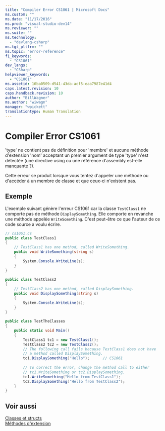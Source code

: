 ```yaml
---
title: "Compiler Error CS1061 | Microsoft Docs"
ms.custom: ""
ms.date: "11/17/2016"
ms.prod: "visual-studio-dev14"
ms.reviewer: ""
ms.suite: ""
ms.technology: 
  - "devlang-csharp"
ms.tgt_pltfrm: ""
ms.topic: "error-reference"
f1_keywords: 
  - "CS1061"
dev_langs: 
  - "CSharp"
helpviewer_keywords: 
  - "CS1061"
ms.assetid: 10ba0509-d541-43da-acf5-eaa7987e41d4
caps.latest.revision: 10
caps.handback.revision: 10
author: "BillWagner"
ms.author: "wiwagn"
manager: "wpickett"
translationtype: Human Translation
---
```

# Compiler Error CS1061
'type' ne contient pas de définition pour 'membre' et aucune méthode d'extension 'nom' acceptant un premier argument de type 'type' n'est détectée \(une directive using ou une référence d'assembly est\-elle manquante ?\).  
  
 Cette erreur se produit lorsque vous tentez d'appeler une méthode ou d'accéder à un membre de classe et que ceux\-ci n'existent pas.  
  
## Exemple  
 L'exemple suivant génère l'erreur CS1061 car la classe `TestClass1` ne comporte pas de méthode `DisplaySomething`.  Elle comporte en revanche une méthode appelée `WriteSomething`.  C'est peut\-être ce que l'auteur de ce code source a voulu écrire.  
  
```c#  
// cs1061.cs  
public class TestClass1  
{  
    // TestClass1 has one method, called WriteSomething.  
    public void WriteSomething(string s)  
    {  
        System.Console.WriteLine(s);  
    }  
}  
  
public class TestClass2  
{  
    // TestClass2 has one method, called DisplaySomething.  
    public void DisplaySomething(string s)  
    {  
        System.Console.WriteLine(s);  
    }  
}  
  
public class TestTheClasses  
{  
    public static void Main()  
    {  
        TestClass1 tc1 = new TestClass1();  
        TestClass2 tc2 = new TestClass2();  
        // The following call fails because TestClass1 does not have   
        // a method called DisplaySomething.  
        tc1.DisplaySomething("Hello");      // CS1061  
  
        // To correct the error, change the method call to either   
        // tc1.WriteSomething or tc2.DisplaySomething.  
        tc1.WriteSomething("Hello from TestClass1");  
        tc2.DisplaySomething("Hello from TestClass2");  
    }  
}  
```  
  
## Voir aussi  
 [Classes et structs](../../../csharp/programming-guide/classes-and-structs/index.md)   
 [Méthodes d'extension](../../../csharp/programming-guide/classes-and-structs/extension-methods.md)